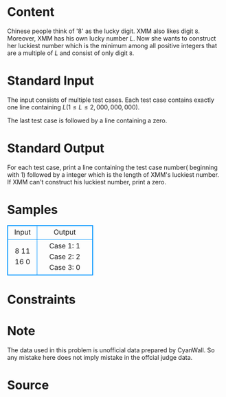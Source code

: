 
# Content

Chinese people think of '8' as the lucky digit. XMM also likes digit `8`. Moreover, XMM has his own lucky number $L$. Now she wants to construct her luckiest number which is the minimum among all positive integers that are a multiple of $L$ and consist of only digit `8`.

# Standard Input

The input consists of multiple test cases. Each test case contains exactly one line containing $L(1 \leq L \leq 2,000,000,000)$.

The last test case is followed by a line containing a zero.

# Standard Output

For each test case, print a line containing the test case number( beginning with $1$) followed by a integer which is the length of XMM's luckiest number. If XMM can't construct his luckiest number, print a zero.

# Samples

<style>
        table,table tr th, table tr td { border:1px solid #0094ff; }
        table { width: 200px; min-height: 25px; line-height: 25px; text-align: center; border-collapse: collapse;}   
    </style>
<table>
	<tr>
		<td>Input</td>
		<td>Output</td>
	</tr>
<tr><td>8
11
16
0</td><td>Case 1: 1
Case 2: 2
Case 3: 0</td></tr></table>


# Constraints



# Note

The data used in this problem is unofficial data prepared by CyanWall. So any mistake here does not imply mistake in the offcial judge data.

# Source


